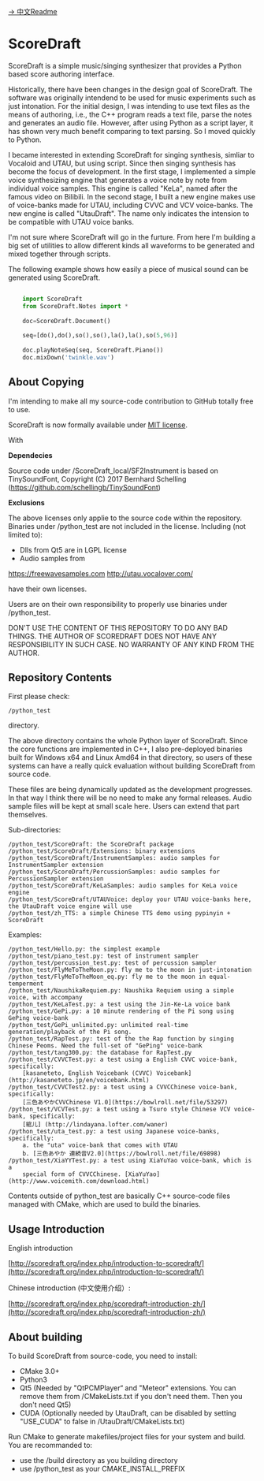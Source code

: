 [-> 中文Readme](https://github.com/fynv/ScoreDraft/blob/master/README_cn.md)

ScoreDraft
================
ScoreDraft is a simple music/singing synthesizer that provides a Python based 
score authoring interface. 

Historically, there have been changes in the design goal of ScoreDraft.
The software was originally intendend to be used for music experiments 
such as just intonation. For the initial design, I was intending to use text 
files as the means of authoring, i.e., the C++ program reads a text file, 
parse the notes and generates an audio file. However, after using
Python as a script layer, it has shown very much benefit comparing to text 
parsing. So I moved quickly to Python.

I became interested in extending ScoreDraft for singing synthesis, simliar 
to Vocaloid and UTAU, but using script. Since then singing synthesis 
has become the focus of development. In the first stage, I implemented a simple
voice synthesizing engine that generates a voice note by note from individual voice
samples. This engine is called "KeLa", named after the famous video on Bilibili.
In the second stage, I built a new engine makes use of voice-banks 
made for UTAU, including CVVC and VCV voice-banks. The new engine is called 
"UtauDraft". The name only indicates the intension to be compatible with UTAU voice
banks.

I'm not sure where ScoreDraft will go in the furture. From here I'm building 
a big set of utilities to allow different kinds all waveforms to
be generated and mixed together through scripts. 

The following example shows how easily a piece of musical sound can be generated
using ScoreDraft.


```Python

	import ScoreDraft
	from ScoreDraft.Notes import *
	
	doc=ScoreDraft.Document()
	
	seq=[do(),do(),so(),so(),la(),la(),so(5,96)]
	
	doc.playNoteSeq(seq, ScoreDraft.Piano())
	doc.mixDown('twinkle.wav')

```

## About Copying

I'm intending to make all my source-code contribution to GitHub totally free to use.

ScoreDraft is now formally available under [MIT license](https://choosealicense.com/licenses/mit/).

With

**Dependecies**

Source code under /ScoreDraft_local/SF2Instrument is based on 
TinySoundFont, Copyright (C) 2017 Bernhard Schelling (https://github.com/schellingb/TinySoundFont)

**Exclusions**

The above licenses only applie to the source code within the repository.
Binaries under /python_test are not included in the license. Including (not limited to):

* Dlls from Qt5 are in LGPL license
* Audio samples from

https://freewavesamples.com
http://utau.vocalover.com/

have their own licenses.

Users are on their own responsibility to properly use binaries under /python_test. 

DON'T USE THE CONTENT OF THIS REPOSITORY TO DO ANY BAD THINGS.
THE AUTHOR OF SCOREDRAFT DOES NOT HAVE ANY RESPONSIBILITY IN SUCH CASE.
NO WARRANTY OF ANY KIND FROM THE AUTHOR.


## Repository Contents

First please check: 

	/python_test 

directory.

The above directory contains the whole Python layer of ScoreDraft. Since the core
functions are implemented in C++, I also pre-deployed binaries built for Windows x64
and Linux Amd64 in that directory, so users of these systems can have a really quick 
evaluation without building ScoreDraft from source code.

These files are being dynamically updated as the development progresses. In that way
I think there will be no need to make any formal releases. Audio sample files will
be kept at small scale here. Users can extend that part themselves.

Sub-directories:

	/python_test/ScoreDraft: the ScoreDraft package 
	/python_test/ScoreDraft/Extensions: binary extensions
	/python_test/ScoreDraft/InstrumentSamples: audio samples for InstrumentSampler extension
	/python_test/ScoreDraft/PercussionSamples: audio samples for PercussionSampler extension
	/python_test/ScoreDraft/KeLaSamples: audio samples for KeLa voice engine 
	/python_test/ScoreDraft/UTAUVoice: deploy your UTAU voice-banks here, the UtauDraft voice engine will use
	/python_test/zh_TTS: a simple Chinese TTS demo using pypinyin + ScoreDraft   

Examples:

	/python_test/Hello.py: the simplest example
	/python_test/piano_test.py: test of instrument sampler
	/python_test/percussion_test.py: test of percussion sampler
	/python_test/FlyMeToTheMoon.py: fly me to the moon in just-intonation
	/python_test/FlyMeToTheMoon_eq.py: fly me to the moon in equal-temperment
	/python_test/NaushikaRequiem.py: Naushika Requiem using a simple voice, with accompany
	/python_test/KeLaTest.py: a test using the Jin-Ke-La voice bank
	/python_test/GePi.py: a 10 minute rendering of the Pi song using GePing voice-bank
	/python_test/GePi_unlimited.py: unlimited real-time generation/playback of the Pi song. 
	/python_test/RapTest.py: test of the the Rap function by singing Chinese Peoms. Need the full-set of "GePing" voice-bank
	/python_test/tang300.py: the database for RapTest.py
	/python_test/CVVCTest.py: a test using a English CVVC voice-bank, specifically:
		[kasaneteto, English Voicebank (CVVC) Voicebank](http://kasaneteto.jp/en/voicebank.html)
	/python_test/CVVCTest2.py: a test using a CVVCChinese voice-bank, specifically:
		[三色あやかCVVChinese V1.0](https://bowlroll.net/file/53297)
	/python_test/VCVTest.py: a test using a Tsuro style Chinese VCV voice-bank, specifically:
		[綰儿] (http://lindayana.lofter.com/waner)
	/python_test/uta_test.py: a test using Japanese voice-banks, specifically:
		a. the "uta" voice-bank that comes with UTAU
		b. [三色あやか 連続音V2.0](https://bowlroll.net/file/69898)
	/python_test/XiaYYTest.py: a test using XiaYuYao voice-bank, which is a 
        special form of CVVCChinese. [XiaYuYao](http://www.voicemith.com/download.html)

Contents outside of python_test are basically C++ source-code files managed with CMake, 
which are used to build the binaries.

## Usage Introduction

English introduction

[http://scoredraft.org/index.php/introduction-to-scoredraft/](http://scoredraft.org/index.php/introduction-to-scoredraft/)

Chinese introduction (中文使用介绍）:

[http://scoredraft.org/index.php/scoredraft-introduction-zh/](http://scoredraft.org/index.php/scoredraft-introduction-zh/)

## About building

To build ScoreDraft from source-code, you need to install:

* CMake 3.0+
* Python3
* Qt5 (Needed by "QtPCMPlayer“ and "Meteor" extensions. You can remove them from /CMakeLists.txt if you don't need them. Then you don't need Qt5)
* CUDA (Optionally needed by UtauDraft, can be disabled by setting "USE_CUDA" to false in /UtauDraft/CMakeLists.txt)

Run CMake to generate makefiles/project files for your system and build.
You are recommanded to:

* use the /build directory as you building directory
* use /python_test as your CMAKE_INSTALL_PREFIX

